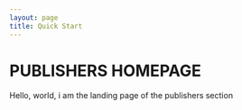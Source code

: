 ```yaml
---
layout: page
title: Quick Start
---
```


# PUBLISHERS HOMEPAGE

Hello, world, i am the landing page of the publishers section
